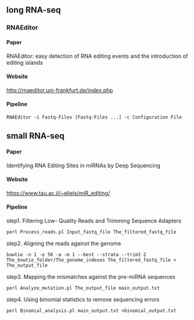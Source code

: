 ## long RNA-seq
### RNAEditor
#### Paper
RNAEditor: easy detection of RNA editing events and
the introduction of editing islands

#### Website
http://rnaeditor.uni-frankfurt.de/index.php

#### Pipeline
```
RNAEditor -i Fastq-Files [Fastq-Files ...] -c Configuration File
```
## small RNA-seq
#### Paper
Identifying RNA Editing Sites in miRNAs by Deep Sequencing

#### Website
https://www.tau.ac.il/~elieis/miR_editing/

#### Pipeline
step1. Filtering Low- Quality Reads and Trimming Sequence Adapters
```
perl Process_reads.pl Input_fastq_file The_filtered_fastq_file
```
step2. Aligning the reads against the genome
```
bowtie -n 1 -e 50 -a -m 1 --best --strata --trim3 2 The_bowtie_folder/The_genome_indexes The_filtered_fastq_file > The_output_file
```
step3. Mapping the mismatches against the pre-miRNA sequences
```
perl Analyze_mutation.pl The_output_file main_output.txt
```
step4. Using binomial statistics to remove sequencing errors
```
perl Binomial_analysis.pl main_output.txt >binomial_output.txt
```

